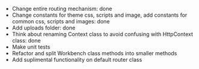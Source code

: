 - Change entire routing mechanism: done
- Change constants for theme css, scripts and image, add constants for common css, scripts and images: done
- Add uploads folder: done
- Think about renaming Context class to avoid confusing with HttpContext class: done
- Make unit tests
- Refactor and split Workbench class methods into smaller methods
- Add suplimental functionality on default router class
